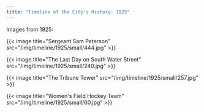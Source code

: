 ```yaml
---
title: "Timeline of the City's History: 1925"
---
```

Images from 1925:

{{< image title="Sergeant Sam Peterson" src="/img/timeline/1925/small/444.jpg" >}}

{{< image title="The Last Day on South Water Street" src="/img/timeline/1925/small/240.jpg" >}}

{{< image title="The Tribune Tower" src="/img/timeline/1925/small/257.jpg" >}}

{{< image title="Women's Field Hockey Team" src="/img/timeline/1925/small/60.jpg" >}}
